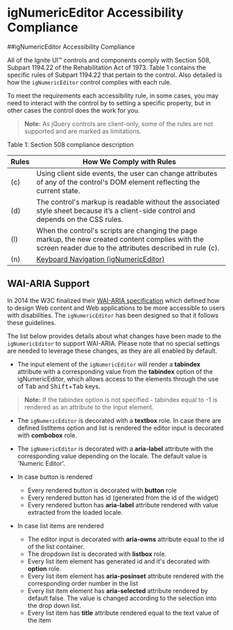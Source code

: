 <!--
|metadata|
{
    "fileName": "ignumericeditor-accessibility-compliance",
    "controlName": "igEditors",
    "tags": ["Section 508"]
}
|metadata|
-->

# igNumericEditor Accessibility Compliance


##igNumericEditor Accessibility Compliance


All of the Ignite UI™ controls and components comply with Section 508, Subpart 1194.22 of the Rehabilitation Act of 1973. Table 1 contains the specific rules of Subpart 1194.22 that pertain to the control. Also detailed is how the `igNumericEditor` control complies with each rule.

To meet the requirements each accessibility rule, in some cases, you may need to interact with the control by to setting a specific property, but in other cases the control does the work for you.

>**Note:** As jQuery controls are client-only, some of the rules are not supported and are marked as limitations.

Table 1: Section 508 compliance description

Rules|How We Comply with Rules
---|---
(c)|Using client side events, the user can change attributes of any of the control's DOM element reflecting the current state.
(d)|The control's markup is readable without the associated style sheet because it’s a client-side control and depends on the CSS rules.
(l)|When the control's scripts are changing the page markup, the new created content complies with the screen reader due to the attributes described in rule (c).
(n)|[Keyboard Navigation (igNumericEditor)](igNumericEditor-Keyboard-Navigation.html)</td>

## <a id="wai-aria"></a> WAI-ARIA Support

In 2014 the W3C finalized their [WAI-ARIA specification](http://www.w3.org/TR/wai-aria/) which defined how to design Web content and Web applications to be more accessible to users with disabilities. The `igNumericEditor` has been designed so that it follows these guidelines.

The list below provides details about what changes have been made to the `igNumericEditor` to support WAI-ARIA. Please note that no special settings are  needed to leverage these changes, as they are all enabled by default.

- The input element of the `igNumericEditor` will render a <b>tabindex</b> attribute with a corresponding value from the <b>tabindex</b> option of the igNumericEditor, which allows access to the elements through the use of <kbd>Tab</kbd> and <kbd>Shift</kbd>+<kbd>Tab</kbd> keys.

>**Note:** If the tabindex option is not specified - tabindex equal to -1 is rendered as an attribute to the input element.

- The `igNumericEditor` is decorated with a <b>textbox</b> role. In case there are defined listItems option and list is rendered the editor input is decorated with <b>combobox</b> role.

- The `igNumericEditor` is decorated with a <b>aria-label</b> attribute with the corresponding value depending on the locale. The default value is 'Numeric Editor'.

- In case button is rendered
    - Every rendered button is decorated with <b>button</b> role
    - Every rendered button has id (generated from the id of the widget) 
    - Every rendered button has <b>aria-label</b> attribute rendered with value extracted from the loaded locale. 

- In case list items are rendered

    - The editor input is decorated with <b>aria-owns</b> attribute equal to the id of the list container. 
    - The dropdown list is decorated with <b>listbox</b> role.
    - Every list item element has generated id and it's decorated with <b>option</b> role.
    - Every list item element has <b>aria-posinset</b> attribute rendered with the corresponding order number in the list
    - Every list item element has <b>aria-selected</b> attribute rendered by default false. The value is changed according to the selection into the drop down list.
    - Every list item has <b>title</b> attribute rendered equal to the text value of the item


 

 


